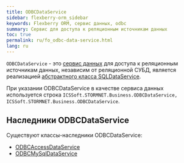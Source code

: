 ```yaml
---
title: ODBCDataService
sidebar: flexberry-orm_sidebar
keywords: Flexberry ORM, сервис данных, odbc
summary: Сервис для доступа к реляционным источникам данных
toc: true
permalink: ru/fo_odbc-data-service.html
lang: ru
---
```


`ODBCDataService` - это [сервис данных](fo_data-service.html) для доступа к реляционным источникам данных, независим от реляционной СУБД, является реализацией [абстрактного класса SQLDataService](fo_sql-data-service.html).

При указании ODBCDataService в качестве сервиса данных используется строка `ICSSoft.STORMNET.Business.ODBCDataService, ICSSoft.STORMNET.Business.ODBCDataService`.

## Наследники ODBCDataService

Существуют классы-наследники ODBCDataService:

* [ODBCAccessDataService](fo_odbc-access-ds.html)
* [ODBCMySqlDataService](fo_odbc-mysql-data-service.html)
